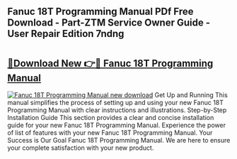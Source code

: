 ## Fanuc 18T Programming Manual PDf Free Download - Part-ZTM Service Owner Guide - User Repair Edition 7ndng

# <h2><a href="http://bc98649.oget.top/?id=Fanuc+18T+Programming+Manual">🔗Download New 👉🔴 Fanuc 18T Programming Manual</a></h2>

[![Fanuc 18T Programming Manual new download](https://i.imgur.com/5g1atiW.png)](http://bc98649.oget.top/?id=Fanuc+18T+Programming+Manual)
Get Up and Running This manual simplifies the process of setting up and using your new Fanuc 18T Programming Manual with clear instructions and illustrations. Step-by-Step Installation Guide This section provides a clear and concise installation guide for your new Fanuc 18T Programming Manual. Experience the power of list of features with your new Fanuc 18T Programming Manual. Your Success is Our Goal Fanuc 18T Programming Manual. We are here to ensure your complete satisfaction with your new product.

